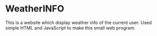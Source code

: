 # WeatherINFO
This is a website which display weather info of the current user. Used simple HTML and JavaScript to make this small web program.